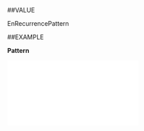 
##VALUE

EnRecurrencePattern


##EXAMPLE

**Pattern**



![](..\..\Examples\vbs\SORecurrence.Pattern.vb.txt)

